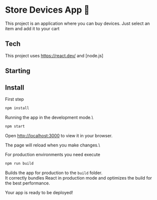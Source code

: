 # Store Devices App 🛒

This project is an application where you can buy devices.
Just select an item and add it to your cart

## Tech

This project uses https://react.dev/ and [node.js]

## Starting

## Install

First step

```sh
npm install
```

Running the app in the development mode.\

```sh
npm start
```

Open [http://localhost:3000](http://localhost:3000) to view it in your browser.

The page will reload when you make changes.\

For production environments you need execute

```sh
npm run build
```

Builds the app for production to the `build` folder.\
It correctly bundles React in production mode and optimizes the build for the best performance.

Your app is ready to be deployed!
